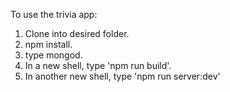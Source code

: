 To use the trivia app:

1. Clone into desired folder.
2. npm install.
3. type mongod.
4. In a new shell, type 'npm run build'.
5. In another new shell, type 'npm run server:dev'

